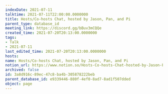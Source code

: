 ```yaml
---
indexDate: 2021-07-11
talktime: 2021-07-11T22:00:00.0000000
title: Hosts/Co-hosts Chat, hosted by Jason, Pan, and Pi
parent_type: database_id
meeting_link: https://discord.gg/bBuv3mCQQe
created_time: 2021-07-20T20:13:00.0000000
tags:
- Talk
- 2021-07-11
last_edited_time: 2021-07-20T20:13:00.0000000
hosts: 
name: Hosts/Co-hosts Chat, hosted by Jason, Pan, and Pi
notion_url: https://www.notion.so/Hosts-Co-hosts-Chat-hosted-by-Jason-Pan-and-Pi-3a8d916c89ec47c8ba4b305878222beb
archived: false
id: 3a8d916c-89ec-47c8-ba4b-305878222beb
parent_database_id: e9339446-880f-4ef0-8ad7-8ad1f507dded
object: page
---
```





